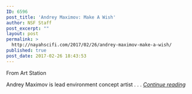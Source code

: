 ```yaml
---
ID: 6596
post_title: 'Andrey Maximov: Make A Wish'
author: NSF Staff
post_excerpt: ""
layout: post
permalink: >
  http://nayahscifi.com/2017/02/26/andrey-maximov-make-a-wish/
published: true
post_date: 2017-02-26 18:43:53
---
```

From Art Station

Andrey Maximov is lead environment concept artist . . . <a href="https://www.artstation.com/artwork/E4BYK?platform=hootsuite"><em>Continue reading</em></a>